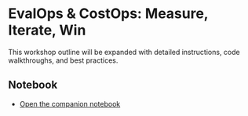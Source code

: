 # EvalOps & CostOps: Measure, Iterate, Win

This workshop outline will be expanded with detailed instructions, code walkthroughs, and best practices.

## Notebook

- [Open the companion notebook](./09-evalops-and-costops-measure-iterate-win.ipynb)
